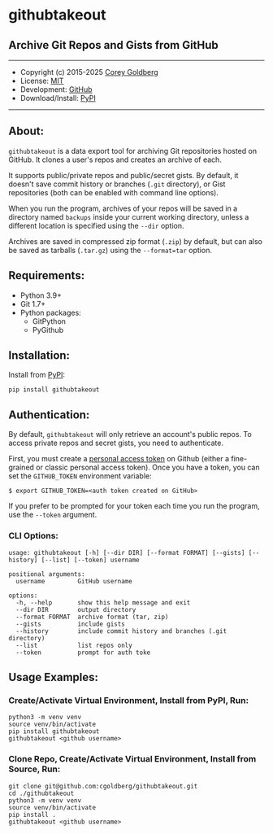 # githubtakeout

## Archive Git Repos and Gists from GitHub

---

- Copyright (c) 2015-2025 [Corey Goldberg](https://github.com/cgoldberg)
- License: [MIT](https://raw.githubusercontent.com/cgoldberg/githubtakeout/refs/heads/master/LICENSE)
- Development: [GitHub](https://github.com/cgoldberg/githubtakeout)
- Download/Install: [PyPI](https://pypi.org/project/githubtakeout)

----

## About:

`githubtakeout` is a data export tool for archiving Git repositories hosted on GitHub.
It clones a user's repos and creates an archive of each.

It supports public/private repos and public/secret gists. By default, it doesn't save
commit history or branches (`.git` directory), or Gist repositories (both can be enabled
with command line options).

When you run the program, archives of your repos will be saved in a directory named
`backups` inside your current working directory, unless a different location is specified
using the `--dir` option.

Archives are saved in compressed zip format (`.zip`) by default, but can also be saved
as tarballs (`.tar.gz`) using the `--format=tar` option.

## Requirements:

- Python 3.9+
- Git 1.7+
- Python packages:
    - GitPython
    - PyGithub

## Installation:

Install from [PyPI](https://pypi.org/project/githubtakeout):

```
pip install githubtakeout
```

## Authentication:

By default, `githubtakeout` will only retrieve an account's public repos. To access
private repos and secret gists, you need to authenticate.

First, you must create a [personal access token](https://docs.github.com/en/authentication/keeping-your-account-and-data-secure/managing-your-personal-access-tokens)
  on Github (either a fine-grained or classic personal access token). Once you have a token, you can set the `GITHUB_TOKEN` environment variable:

```
$ export GITHUB_TOKEN=<auth token created on GitHub>
```

If you prefer to be prompted for your token each time you run the program, use the `--token` argument.

### CLI Options:

```
usage: githubtakeout [-h] [--dir DIR] [--format FORMAT] [--gists] [--history] [--list] [--token] username

positional arguments:
  username         GitHub username

options:
  -h, --help       show this help message and exit
  --dir DIR        output directory
  --format FORMAT  archive format (tar, zip)
  --gists          include gists
  --history        include commit history and branches (.git directory)
  --list           list repos only
  --token          prompt for auth toke
```


## Usage Examples:

### Create/Activate Virtual Environment, Install from PyPI, Run:

```
python3 -m venv venv
source venv/bin/activate
pip install githubtakeout
githubtakeout <github username>
```

### Clone Repo, Create/Activate Virtual Environment, Install from Source, Run:

```
git clone git@github.com:cgoldberg/githubtakeout.git
cd ./githubtakeout
python3 -m venv venv
source venv/bin/activate
pip install .
githubtakeout <github username>
```
